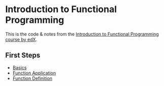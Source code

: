 # Introduction to Functional Programming

This is the code & notes from the [Introduction to Functional Programming course by edX](https://www.edx.org/course/introduction-to-functional-programming).

## First Steps

- [Basics](https://github.com/leandrotk/programming-language-theory/blob/master/introduction-to-functional-programming/01.first-steps/basics.hs)
- [Function Application](https://github.com/leandrotk/programming-language-theory/blob/master/introduction-to-functional-programming/01.first-steps/function_application.hs)
- [Function Definition](https://github.com/leandrotk/programming-language-theory/blob/master/introduction-to-functional-programming/01.first-steps/function_definition.hs)
